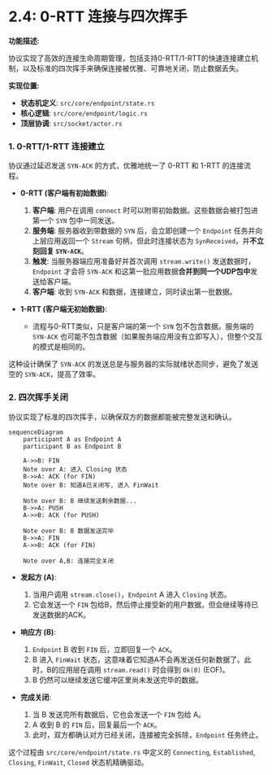 # 2.4: 0-RTT 连接与四次挥手

**功能描述:**

协议实现了高效的连接生命周期管理，包括支持0-RTT/1-RTT的快速连接建立机制，以及标准的四次挥手来确保连接被优雅、可靠地关闭，防止数据丢失。

**实现位置:**

- **状态机定义**: `src/core/endpoint/state.rs`
- **核心逻辑**: `src/core/endpoint/logic.rs`
- **顶层协调**: `src/socket/actor.rs`

### 1. 0-RTT/1-RTT 连接建立

协议通过延迟发送 `SYN-ACK` 的方式，优雅地统一了 0-RTT 和 1-RTT 的连接流程。

- **0-RTT (客户端有初始数据)**:
    1.  **客户端**: 用户在调用 `connect` 时可以附带初始数据。这些数据会被打包进第一个 `SYN` 包中一同发送。
    2.  **服务端**: 服务器收到带数据的 `SYN` 后，会立即创建一个 `Endpoint` 任务并向上层应用返回一个 `Stream` 句柄，但此时连接状态为 `SynReceived`，并**不立刻回复 `SYN-ACK`**。
    3.  **触发**: 当服务器端应用准备好并首次调用 `stream.write()` 发送数据时，`Endpoint` 才会将 `SYN-ACK` 和这第一批应用数据**合并到同一个UDP包中**发送给客户端。
    4.  **客户端**: 收到 `SYN-ACK` 和数据，连接建立，同时读出第一批数据。

- **1-RTT (客户端无初始数据)**:
    - 流程与0-RTT类似，只是客户端的第一个 `SYN` 包不包含数据。服务端的 `SYN-ACK` 也可能不包含数据（如果服务端应用没有立即写入），但整个交互的模式是相同的。

这种设计确保了 `SYN-ACK` 的发送总是与服务器的实际就绪状态同步，避免了发送空的 `SYN-ACK`，提高了效率。

### 2. 四次挥手关闭

协议实现了标准的四次挥手，以确保双方的数据都能被完整发送和确认。

```mermaid
sequenceDiagram
    participant A as Endpoint A
    participant B as Endpoint B

    A->>B: FIN
    Note over A: 进入 Closing 状态
    B->>A: ACK (for FIN)
    Note over B: 知道A已关闭写, 进入 FinWait
    
    Note over B: B 继续发送剩余数据...
    B->>A: PUSH
    A->>B: ACK (for PUSH)

    Note over B: B 数据发送完毕
    B->>A: FIN
    A->>B: ACK (for FIN)
    
    Note over A,B: 连接完全关闭
```

- **发起方 (A)**:
    1.  当用户调用 `stream.close()`，`Endpoint` A 进入 `Closing` 状态。
    2.  它会发送一个 `FIN` 包给B，然后停止接受新的用户数据，但会继续等待已发送数据的ACK。

- **响应方 (B)**:
    1.  `Endpoint` B 收到 `FIN` 后，立即回复一个 `ACK`。
    2.  B 进入 `FinWait` 状态，这意味着它知道A不会再发送任何新数据了。此时，B的应用层在调用 `stream.read()` 时会得到 `Ok(0)` (EOF)。
    3.  B 仍然可以继续发送它缓冲区里尚未发送完毕的数据。

- **完成关闭**:
    1.  当 B 发送完所有数据后，它也会发送一个 `FIN` 包给 A。
    2.  A 收到 B 的 `FIN` 后，回复最后一个 `ACK`。
    3.  此时，双方都确认对方已经关闭，连接被完全拆除，`Endpoint` 任务终止。

这个过程由 `src/core/endpoint/state.rs` 中定义的 `Connecting`, `Established`, `Closing`, `FinWait`, `Closed` 状态机精确驱动。 